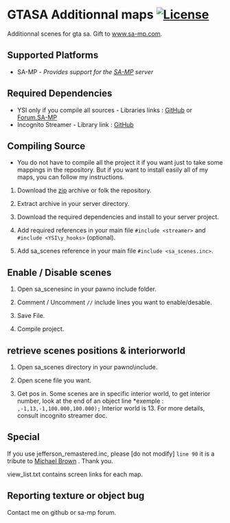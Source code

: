 [license]: https://tldrlegal.com/l/mit

# GTASA Additionnal maps [![License](http://img.shields.io/badge/license-MIT-lightgrey.svg?style=flat)][License]

Additionnal scenes for gta sa. Gift to www.sa-mp.com.

## Supported Platforms
 * SA-MP - _Provides support for the [SA-MP](http://www.sa-mp.com/) server_
 
## Required Dependencies
 * YSI only if you compile all sources - Libraries links  : [GitHub](https://github.com/Misiur/YSI) or [Forum.SA-MP](http://forum.sa-mp.com/showthread.php?t=570883)
 * Incognito Streamer - Library link : [GitHub](https://github.com/samp-incognito/samp-streamer-plugin/releases/tag/v2.82)

## Compiling Source
 * You do not have to compile all the project it if you want just to take some mappings in the repository. But if you want to install easily all of my maps, you can follow my instructions.

 1. Download the [zip](https://github.com/BenBout/GTASA-scenes/archive/master.zip) archive or folk the repository.

 2. Extract archive in your server directory.

 3. Download the required dependencies and install to your server project.

 4. Add required references in your main file `#include <streamer>` and `#include <YSI\y_hooks>` (optional).

 5. Add sa_scenes reference in your main file `#include <sa_scenes.inc>`.

## Enable / Disable scenes

 1. Open sa_scenesinc in your pawno include folder.
 
 2. Comment / Uncomment `//` include lines you want to enable/desable.

 3. Save File.
 
 4. Compile project.
 
## retrieve scenes positions & interiorworld

 1. Open sa_scenes directory in your pawno\include.
 
 2. Open scene file you want.
 
 3. Get pos in. Some scenes are in specific interior world, to get interior number, look at the end of an object line
	*exemple : `,-1,13,-1,100.000,100.000);` Interior world is 13. For more details, consult incognito streamer doc.
	
## Special
 If you use jefferson_remastered.inc, please [do not modify] `line 90` it is a tribute to [Michael Brown](https://en.wikipedia.org/wiki/Shooting_of_Michael_Brown) . Thank you.
 
 view_list.txt contains screen links for each map.

## Reporting texture or object bug

Contact me on github or sa-mp forum.

